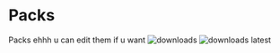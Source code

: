 # Packs
Packs
ehhh u can edit them if u want
<a href="https://github.com/Reforced16x/Packs/releases" target="_blank"></a>
<img alt="downloads" src="https://img.shields.io/github/downloads/Reforced16x/Packs/total?color=F5C400&style=for-the-badge" /> <img alt="downloads latest" 
src="https://img.shields.io/github/downloads-pre/Reforced16x/Packs/latest/total?color=F5C400&style=for-the-badge" />
